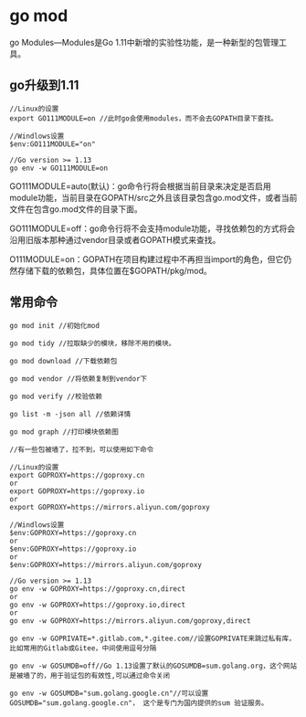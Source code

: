# go mod

go Modules—Modules是Go 1.11中新增的实验性功能，是一种新型的包管理工具。  

## go升级到1.11

```
//Linux的设置
export GO111MODULE=on //此时go会使用modules，而不会去GOPATH目录下查找。

//Windlows设置
$env:GO111MODULE="on"

//Go version >= 1.13 
go env -w GO111MODULE=on
```

GO111MODULE=auto(默认)：go命令行将会根据当前目录来决定是否启用module功能，当前目录在GOPATH/src之外且该目录包含go.mod文件，或者当前文件在包含go.mod文件的目录下面。  

GO111MODULE=off：go命令行将不会支持module功能，寻找依赖包的方式将会沿用旧版本那种通过vendor目录或者GOPATH模式来查找。  

O111MODULE=on：GOPATH在项目构建过程中不再担当import的角色，但它仍然存储下载的依赖包，具体位置在$GOPATH/pkg/mod。  

## 常用命令
```
go mod init //初始化mod
```

```
go mod tidy //拉取缺少的模块，移除不用的模块。
```

```
go mod download //下载依赖包
```

```
go mod vendor //将依赖复制到vendor下
```

```
go mod verify //校验依赖
```

```
go list -m -json all //依赖详情
```

```
go mod graph //打印模块依赖图
```
 
```
//有一些包被墙了，拉不到，可以使用如下命令  

//Linux的设置
export GOPROXY=https://goproxy.cn
or
export GOPROXY=https://goproxy.io
or
export GOPROXY=https://mirrors.aliyun.com/goproxy

//Windlows设置
$env:GOPROXY=https://goproxy.cn
or
$env:GOPROXY=https://goproxy.io
or
$env:GOPROXY=https://mirrors.aliyun.com/goproxy

//Go version >= 1.13
go env -w GOPROXY=https://goproxy.cn,direct
or
go env -w GOPROXY=https://goproxy.io,direct
or
go env -w GOPROXY=https://mirrors.aliyun.com/goproxy,direct

go env -w GOPRIVATE=*.gitlab.com,*.gitee.com//设置GOPRIVATE来跳过私有库，比如常用的Gitlab或Gitee，中间使用逗号分隔

go env -w GOSUMDB=off//Go 1.13设置了默认的GOSUMDB=sum.golang.org，这个网站是被墙了的，用于验证包的有效性,可以通过命令关闭

go env -w GOSUMDB="sum.golang.google.cn"//可以设置 GOSUMDB="sum.golang.google.cn"， 这个是专门为国内提供的sum 验证服务。
```